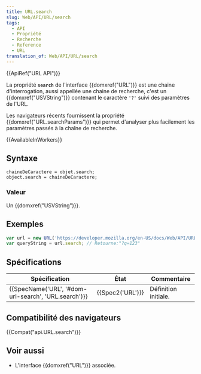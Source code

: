 ```yaml
---
title: URL.search
slug: Web/API/URL/search
tags:
  - API
  - Propriété
  - Recherche
  - Reference
  - URL
translation_of: Web/API/URL/search
---
```

{{ApiRef("URL API")}}

La propriété **`search`** de l'interface {{domxref("URL")}} est une chaine d'interrogation, aussi appellée une chaine de recherche, c'est un {{domxref("USVString")}} contenant le caractère `'?'` suivi des paramètres de l'URL.

Les navigateurs récents fournissent la propriété {{domxref("URL.searchParams")}} qui permet d'analyser plus facilement les paramètres passés à la chaîne de recherche.

{{AvailableInWorkers}}

## Syntaxe

    chaineDeCaractere = objet.search;
    object.search = chaineDeCaractere;

### Valeur

Un {{domxref("USVString")}}.

## Exemples

```js
var url = new URL('https://developer.mozilla.org/en-US/docs/Web/API/URL/search?q=123');
var queryString = url.search; // Retourne:"?q=123"
```

## Spécifications

| Spécification                                                        | État                 | Commentaire          |
| -------------------------------------------------------------------- | -------------------- | -------------------- |
| {{SpecName('URL', '#dom-url-search', 'URL.search')}} | {{Spec2('URL')}} | Définition initiale. |

## Compatibilité des navigateurs

{{Compat("api.URL.search")}}

## Voir aussi

- L'interface {{domxref("URL")}} associée.
